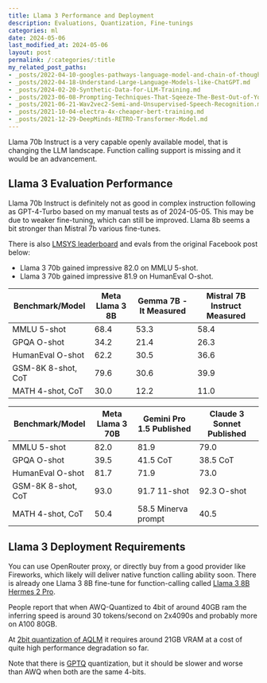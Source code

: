 ```yaml
---
title: Llama 3 Performance and Deployment
description: Evaluations, Quantization, Fine-tunings
categories: ml
date: 2024-05-06
last_modified_at: 2024-05-06
layout: post
permalink: /:categories/:title
my_related_post_paths:
- _posts/2022-04-10-googles-pathways-language-model-and-chain-of-thought.md
- _posts/2022-04-18-Understand-Large-Language-Models-like-ChatGPT.md
- _posts/2024-02-20-Synthetic-Data-for-LLM-Training.md
- _posts/2023-06-08-Prompting-Techniques-That-Sqeeze-The-Best-Out-of-Your-LLM.md
- _posts/2021-06-21-Wav2vec2-Semi-and-Unsupervised-Speech-Recognition.md
- _posts/2021-10-04-electra-4x-cheaper-bert-training.md
- _posts/2021-12-29-DeepMinds-RETRO-Transformer-Model.md
---
```


Llama 70b Instruct is a very capable openly available model, that is changing the LLM landscape.
Function calling support is missing and it would be an advancement.


## Llama 3 Evaluation Performance

Llama 70b Instruct is definitely not as good in complex instruction following as GPT-4-Turbo based on my manual tests as of 2024-05-05. This may be due to weaker fine-tuning, which can still be improved. Llama 8b seems a bit stronger than Mistral 7b various fine-tunes.

There is also [LMSYS leaderboard](https://chat.lmsys.org/?arena) and evals from the original Facebook post below:

- Llama 3 70b gained impressive 82.0 on MMLU 5-shot.
- Llama 3 70b gained impressive 81.9 on HumanEval O-shot.

| Benchmark/Model    |Meta Llama 3 8B|Gemma 7B - It Measured|Mistral 7B Instruct Measured|
|--------------------|---------------|----------------------|----------------------------|
| MMLU 5-shot        |68.4           |53.3                  |58.4                        |
| GPQA O-shot        |34.2           |21.4                  |26.3                        |
| HumanEval O-shot   |62.2           |30.5                  |36.6                        |
| GSM-8K 8-shot, CoT |79.6           |30.6                  |39.9                        |
| MATH 4-shot, CoT   |30.0           |12.2                  |11.0                        |

| Benchmark/Model    |Meta Llama 3 70B|Gemini Pro 1.5 Published|Claude 3 Sonnet Published|
|--------------------|----------------|------------------------|-------------------------|
| MMLU 5-shot        |82.0            |81.9                    |79.0                     |
| GPQA O-shot        |39.5            |41.5 CoT                |38.5 CoT                 |
| HumanEval O-shot   |81.7            |71.9                    |73.0                     |
| GSM-8K 8-shot, CoT |93.0            |91.7 11-shot            |92.3 O-shot              |
| MATH 4-shot, CoT   |50.4            |58.5 Minerva prompt     |40.5                     |



## Llama 3 Deployment Requirements

You can use OpenRouter proxy, or directly buy from a good provider like Fireworks, which likely will deliver native function calling ability soon.
There is already one Llama 3 8B fine-tune for function-calling called [Llama 3 8B Hermes 2 Pro](https://huggingface.co/NousResearch/Hermes-2-Pro-Llama-3-8B).

People report that when AWQ-Quantized to 4bit of around 40GB ram the inferring speed is around 30 tokens/second on 2x4090s and probably more on A100 80GB.

At [2bit quantization of AQLM](https://huggingface.co/ISTA-DASLab/Meta-Llama-3-70B-Instruct-AQLM-2Bit-1x16) it requires around 21GB VRAM at a cost of quite high performance degradation so far.

Note that there is [GPTQ](https://arxiv.org/html/2306.00978v4) quantization, but it should be slower and worse than AWQ when both are the same 4-bits.